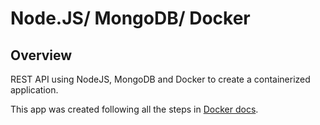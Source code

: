 # Node.JS/ MongoDB/ Docker

## Overview

REST API using NodeJS, MongoDB and Docker to create a containerized application. 

This app was created following all the steps in [Docker docs](https://docs.docker.com/language/nodejs/).  